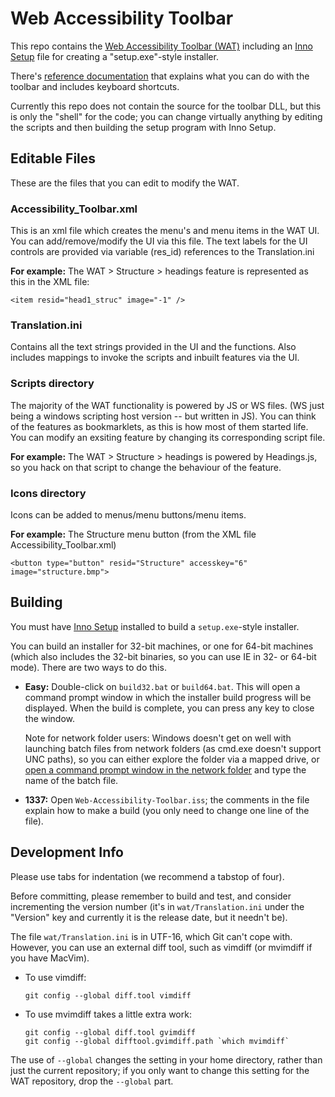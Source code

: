 Web Accessibility Toolbar
=========================

This repo contains the [Web Accessibility Toolbar
(WAT)](http://www.paciellogroup.com/resources/wat) including an [Inno
Setup](http://www.jrsoftware.org/isinfo.php) file for creating a
"setup.exe"-style installer.

There's [reference documentation](documentation.md) that explains what
you can do with the toolbar and includes keyboard shortcuts.

Currently this repo does not contain the source for the toolbar DLL, but
this is only the "shell" for the code; you can change virtually anything
by editing the scripts and then building the setup program with Inno
Setup.

Editable Files
--------------

These are the files that you can edit to modify the WAT.

### Accessibility\_Toolbar.xml

This is an xml file which creates the menu's and menu items in the WAT
UI. You can add/remove/modify the UI via this file. The text labels for
the UI controls are provided via variable (res\_id) references to the
Translation.ini

**For example:** The WAT \> Structure \> headings feature is represented
as this in the XML file:

``` {.xml}
<item resid="head1_struc" image="-1" />
```

### Translation.ini

Contains all the text strings provided in the UI and the functions. Also
includes mappings to invoke the scripts and inbuilt features via the UI.

### Scripts directory

The majority of the WAT functionality is powered by JS or WS files. (WS
just being a windows scripting host version -- but written in JS). You
can think of the features as bookmarklets, as this is how most of them
started life. You can modify an exsiting feature by changing its
corresponding script file.

**For example:** The WAT \> Structure \> headings is powered by
Headings.js, so you hack on that script to change the behaviour of the
feature.

### Icons directory

Icons can be added to menus/menu buttons/menu items.

**For example:** The Structure menu button (from the XML file
Accessibility\_Toolbar.xml)

``` {.xml}
<button type="button" resid="Structure" accesskey="6" image="structure.bmp">
```

Building
--------

You must have [Inno Setup](http://www.jrsoftware.org/isinfo.php)
installed to build a `setup.exe`-style installer.

You can build an installer for 32-bit machines, or one for 64-bit
machines (which also includes the 32-bit binaries, so you can use IE in
32- or 64-bit mode). There are two ways to do this.

-   **Easy:** Double-click on `build32.bat` or `build64.bat`. This will
    open a command prompt window in which the installer build progress
    will be displayed. When the build is complete, you can press any key
    to close the window.

    Note for network folder users: Windows doesn't get on well with
    launching batch files from network folders (as cmd.exe doesn't
    support UNC paths), so you can either explore the folder via a
    mapped drive, or [open a command prompt window in the network
    folder](http://stackoverflow.com/a/379804) and type the name of the
    batch file.

-   **1337:** Open `Web-Accessibility-Toolbar.iss`; the comments in the
    file explain how to make a build (you only need to change one line
    of the file).

Development Info
----------------

Please use tabs for indentation (we recommend a tabstop of four).

Before committing, please remember to build and test, and consider
incrementing the version number (it's in `wat/Translation.ini` under the
"Version" key and currently it is the release date, but it needn't be).

The file `wat/Translation.ini` is in UTF-16, which Git can't cope with.
However, you can use an external diff tool, such as vimdiff (or mvimdiff
if you have MacVim).

-   To use vimdiff:

        git config --global diff.tool vimdiff

-   To use mvimdiff takes a little extra work:

        git config --global diff.tool gvimdiff
        git config --global difftool.gvimdiff.path `which mvimdiff`

The use of `--global` changes the setting in your home directory, rather
than just the current repository; if you only want to change this
setting for the WAT repository, drop the `--global` part.
